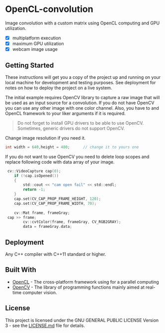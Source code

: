 # OpenCL-convolution

Image convolution with a custom matrix using OpenCL computing and GPU utilization.

- [x] multiplatform execution
- [x] maximum GPU utilization
- [x] webcam image usage

## Getting Started

These instructions will get you a copy of the project up and running on your local machine for development and testing purposes. See deployment for notes on how to deploy the project on a live system.

The initial example requires OpenCV library to capture a raw image that will be used as an input source for a convolution. If you do not have OpenCV you can use any other image with one color channel.
Also, you have to and OpenCL framework to your liker arguments if it is required. 
> Do not forget to install GPU drivers to be able to use OpenCV. Sometimes, generic drivers do not support OpenCV.

Change image resolution if you need it.

```c
int width = 640,height = 480;      // change it to yours one
```

If you do not want to use OpenCV you need to delete loop scopes and replace following code with data array of your image.
```c
 cv::VideoCapture cap(0);
    if (!cap.isOpened())
    {
        std::cout << "cam open fail" << std::endl;
        return -1;
    }
    cap.set(CV_CAP_PROP_FRAME_HEIGHT, 120);
    cap.set(CV_CAP_PROP_FRAME_WIDTH, 70);
    
    cv::Mat frame, frameGray;
 cap >> frame;
        cv::cvtColor(frame, frameGray, CV_RGB2GRAY);
        data = frameGray.data;
```

## Deployment

Any C++ compiler with C++11 standard or higher.

## Built With

* [OpenCL](https://www.khronos.org/opencl/) - The cross-platform framework using for a parallel computing
* [OpenCV](https://opencv.org/) -  The library of programming functions mainly aimed at real-time computer vision.

## License

This project is licensed under the GNU GENERAL PUBLIC LICENSE Version 3 - see the [LICENSE.md](LICENSE.md) file for details.